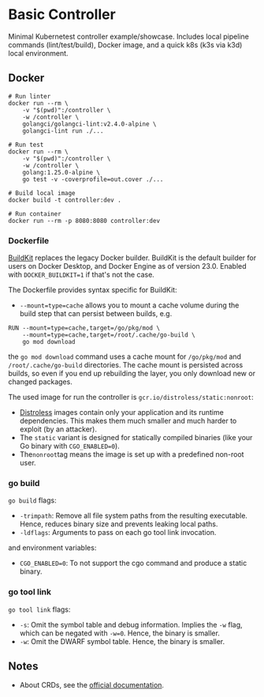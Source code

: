 # Basic Controller

Minimal Kubernetest controller example/showcase. Includes local pipeline commands (lint/test/build), Docker image, and a quick k8s (k3s via k3d) local environment.

## Docker

```
# Run linter
docker run --rm \
    -v "$(pwd)":/controller \
    -w /controller \
    golangci/golangci-lint:v2.4.0-alpine \
    golangci-lint run ./...

# Run test
docker run --rm \
    -v "$(pwd)":/controller \
    -w /controller \
    golang:1.25.0-alpine \
    go test -v -coverprofile=out.cover ./...

# Build local image
docker build -t controller:dev .

# Run container
docker run --rm -p 8080:8080 controller:dev
```

### Dockerfile

[BuildKit](https://github.com/moby/buildkit) replaces the legacy Docker builder. BuildKit is the default builder for users on Docker Desktop, and Docker Engine as of version 23.0. Enabled with `DOCKER_BUILDKIT=1` if that's not the case.

The Dockerfile provides syntax specific for BuildKit:

- `--mount=type=cache` allows you to mount a cache volume during the build step that can persist between builds, e.g.

```
RUN --mount=type=cache,target=/go/pkg/mod \
    --mount=type=cache,target=/root/.cache/go-build \
    go mod download
```

the `go mod download` command uses a cache mount for `/go/pkg/mod` and `/root/.cache/go-build` directories. The cache mount is persisted across builds, so even if you end up rebuilding the layer, you only download new or changed packages.

The used image for run the controller is `gcr.io/distroless/static:nonroot`:

- [Distroless](https://github.com/GoogleContainerTools/distroless) images contain only your application and its runtime dependencies. This makes them much smaller and much harder to exploit (by an attacker).
- The `static` variant is designed for statically compiled binaries (like your Go binary with `CGO_ENABLED=0`).
- The`nonroot`tag means the image is set up with a predefined non-root user.

### go build

`go build` flags:

- `-trimpath`: Remove all file system paths from the resulting executable. Hence, reduces binary size and prevents leaking local paths.
- `-ldflags`: Arguments to pass on each go tool link invocation.

and environment variables:

- `CGO_ENABLED=0`: To not support the cgo command and produce a static binary.

### go tool link

`go tool link` flags:

- `-s`: Omit the symbol table and debug information. Implies the `-w` flag, which can be negated with `-w=0`. Hence, the binary is smaller.
- `-w`: Omit the DWARF symbol table. Hence, the binary is smaller.

## Notes

- About CRDs, see the [official documentation](https://kubernetes.io/docs/tasks/extend-kubernetes/custom-resources/custom-resource-definitions/).